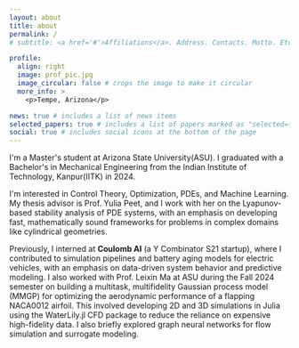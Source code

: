 ```yaml
---
layout: about
title: about
permalink: /
# subtitle: <a href='#'>Affiliations</a>. Address. Contacts. Motto. Etc.

profile:
  align: right
  image: prof_pic.jpg
  image_circular: false # crops the image to make it circular
  more_info: >
    <p>Tempe, Arizona</p>

news: true # includes a list of news items
selected_papers: true # includes a list of papers marked as "selected={true}"
social: true # includes social icons at the bottom of the page
---
```


I'm a Master's student at Arizona State University(ASU). I graduated with a Bachelor's in Mechanical Engineering from the Indian Institute of Technology, Kanpur(IITK) in 2024. 

I'm interested in Control Theory, Optimization, PDEs, and Machine Learning. My thesis advisor is Prof. Yulia Peet, and I work with her on the Lyapunov-based stability analysis of PDE systems, with an emphasis on developing fast, mathematically sound frameworks for problems in complex domains like cylindrical geometries.

Previously, I interned at **Coulomb AI** (a Y Combinator S21 startup), where I contributed to simulation pipelines and battery aging models for electric vehicles, with an emphasis on data-driven system behavior and predictive modeling. I also worked with Prof. Leixin Ma at ASU during the Fall 2024 semester on building a multitask, multifidelity Gaussian process model (MMGP) for optimizing the aerodynamic performance of a flapping NACA0012 airfoil. This involved developing 2D and 3D simulations in Julia using the WaterLily.jl CFD package to reduce the reliance on expensive high-fidelity data. I also briefly explored graph neural networks for flow simulation and surrogate modeling.
